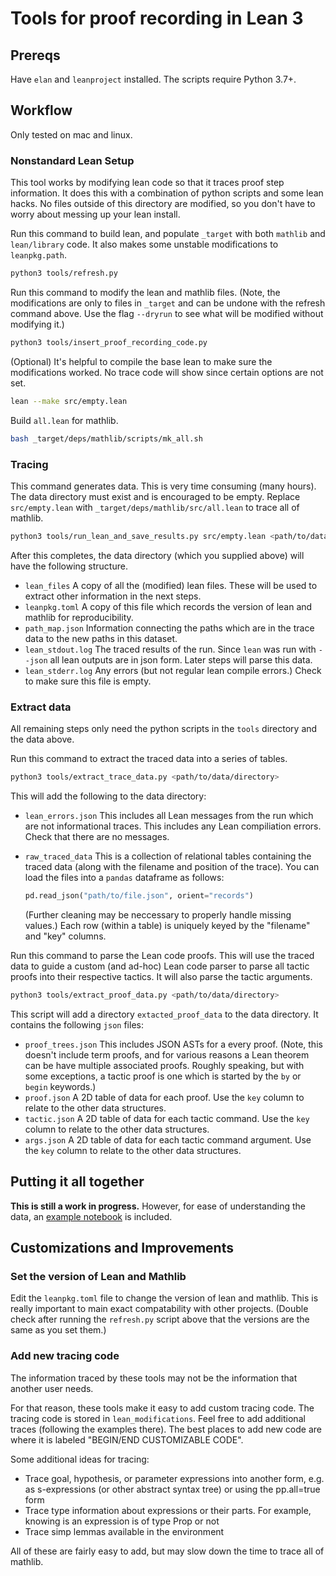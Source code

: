 # Tools for proof recording in Lean 3

## Prereqs

Have `elan` and `leanproject` installed.  The scripts require Python 3.7+.

## Workflow

Only tested on mac and linux.

### Nonstandard Lean Setup

This tool works by modifying lean code so that it traces proof step information.  It does this with a combination of python scripts and some lean hacks.  No files outside of this directory are modified, so you don't have to worry about messing up your lean install.

Run this command to build lean, and populate `_target` with both `mathlib` and `lean/library` code.  It also makes some unstable modifications to `leanpkg.path`.

```bash
python3 tools/refresh.py
```

Run this command to modify the lean and mathlib files.  (Note, the modifications are only to files in `_target` and can be undone with the refresh command above.  Use the flag `--dryrun` to see what will be modified without modifying it.)

```bash
python3 tools/insert_proof_recording_code.py
```

(Optional)  It's helpful to compile the base lean to make sure the modifications worked.  No trace code will show since certain options are not set.

```bash
lean --make src/empty.lean
```

Build `all.lean` for mathlib.

```bash
bash _target/deps/mathlib/scripts/mk_all.sh
```

### Tracing

This command generates data.  This is very time consuming (many hours).  The data directory must exist and is encouraged to be empty.  Replace `src/empty.lean` with `_target/deps/mathlib/src/all.lean` to trace all of mathlib.

```bash
python3 tools/run_lean_and_save_results.py src/empty.lean <path/to/data/directory>
```

After this completes, the data directory (which you supplied above) will have the following structure.

* `lean_files` A copy of all the (modified) lean files.  These will be used to extract other information in the next steps.
* `leanpkg.toml` A copy of this file which records the version of lean and mathlib for reproducibility.
* `path_map.json` Information connecting the paths which are in the trace data to the new paths in this dataset.
* `lean_stdout.log` The traced results of the run.  Since `lean` was run with `--json` all lean outputs are in json form.  Later steps will parse this data.
* `lean_stderr.log` Any errors (but not regular lean compile errors.)  Check to make sure this file is empty.

### Extract data

All remaining steps only need the python scripts in the `tools` directory and the data above.

Run this command to extract the traced data into a series of tables.

```bash
python3 tools/extract_trace_data.py <path/to/data/directory>
```

This will add the following to the data directory:

* `lean_errors.json` This includes all Lean messages from the run which are not informational traces.  This includes any Lean compiliation errors.  Check that there are no messages.
* `raw_traced_data` This is a collection of relational tables containing the traced data (along with the filename and position of the trace).  You can load the files into a `pandas` dataframe as follows:

    ```python
    pd.read_json("path/to/file.json", orient="records")
    ````

    (Further cleaning may be neccessary to properly handle missing values.) Each row (within a table) is uniquely keyed by the "filename" and "key" columns.

Run this command to parse the Lean code proofs.  This will use the traced data to guide a custom (and ad-hoc) Lean code parser to parse all tactic proofs into their respective tactics.  It will also parse the tactic arguments.

```bash
python3 tools/extract_proof_data.py <path/to/data/directory>
```

This script will add a directory `extacted_proof_data` to the data directory.  It contains the following `json` files:

* `proof_trees.json` This includes JSON ASTs for a every proof.  (Note, this doesn't include term proofs, and for various reasons a Lean theorem can be have multiple associated proofs.  Roughly speaking, but with some exceptions, a tactic proof is one which is started by the `by` or `begin` keywords.)
* `proof.json` A 2D table of data for each proof.  Use the `key` column to relate to the other data structures.
* `tactic.json` A 2D table of data for each tactic command.  Use the `key` column to relate to the other data structures.
* `args.json` A 2D table of data for each tactic command argument.  Use the `key` column to relate to the other data structures.

## Putting it all together

**This is still a work in progress.**  However, for ease of understanding the data,
an [example notebook](data_examples.ipynb) is included.

## Customizations and Improvements

### Set the version of Lean and Mathlib

Edit the `leanpkg.toml` file to change the version of lean and mathlib.  This
is really important to main exact compatability with other projects.  (Double
check after running the `refresh.py` script above that the versions are the
same as you set them.)

### Add new tracing code

The information traced by these tools may not be the information that another user needs.  

For that reason, these tools make it easy to add custom tracing code.  The tracing code is stored in `lean_modifications`.  Feel free to add additional traces (following the examples there).  The best places to add new code are where it is labeled "BEGIN/END CUSTOMIZABLE CODE".

Some additional ideas for tracing:

* Trace goal, hypothesis, or parameter expressions into another form, e.g. as s-expressions (or other abstract syntax tree) or using the pp.all=true form
* Trace type information about expressions or their parts.  For example, knowing is an expression is of type Prop or not
* Trace simp lemmas available in the environment

All of these are fairly easy to add, but may slow down the time to trace all of mathlib.
